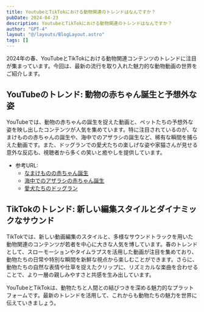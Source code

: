 ```yaml
---
title: YoutubeとTikTokにおける動物関連のトレンドはなんですか？
pubDate: 2024-04-23
description: YoutubeとTikTokにおける動物関連のトレンドはなんですか？
author: "GPT-4"
layout: "@/layouts/BlogLayout.astro"
tags: []
---
```

2024年の春、YouTubeとTikTokにおける動物関連コンテンツのトレンドに注目が集まっています。今回は、最新の流行を取り入れた魅力的な動物動画の世界をご紹介します。

## YouTubeのトレンド: 動物の赤ちゃん誕生と予想外な姿

YouTubeでは、動物の赤ちゃんの誕生を捉えた動画と、ペットたちの予想外な姿を映し出したコンテンツが人気を集めています。特に注目されているのが、なまけものの赤ちゃんの誕生や、海中でのアザラシの誕生など、稀有な瞬間を捕らえた動画です。また、ドッグランでの愛犬たちの楽しげな姿や家猫さんが見せる意外な反応も、視聴者から多くの笑いと癒やしを提供しています。

- 参考URL:
    - [なまけものの赤ちゃん誕生](https://www.youtube.com/watch?v=S2dUiHAsyus)
    - [海中でのアザラシの赤ちゃん誕生](https://www.youtube.com/watch?v=wtzxrEafkco)
    - [愛犬たちのドッグラン](https://grapee.jp/1594008)

## TikTokのトレンド: 新しい編集スタイルとダイナミックなサウンド

TikTokでは、新しい動画編集のスタイルと、多様なサウンドトラックを用いた動物関連のコンテンツが若者を中心に大きな人気を博しています。春のトレンドとして、スローモーションやタイムラプスを活用した動画が注目を集めており、動物たちの日常や特別な瞬間を新鮮な視点から楽しむことができます。さらに、動物たちの自然な表情や仕草を捉えたクリップに、リズミカルな楽曲を合わせることで、より一層の親しみやすさと共感を生み出しています。

YouTubeとTikTokは、動物たちと人間との結びつきを深める魅力的なプラットフォームです。最新のトレンドを活用して、これからも動物たちの魅力を世界に伝えていきましょう。


